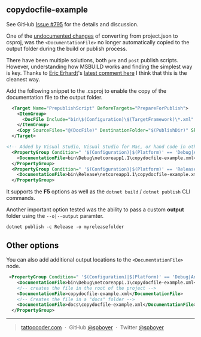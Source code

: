 ## copydocfile-example

See GitHub [Issue #795](https://github.com/dotnet/sdk/issues/795) for the details and discussion.

One of the [undocumented changes](https://docs.microsoft.com/dotnet/articles/core/migration/?WT.mc_id=dotnet-0000-shboyer) of converting from project.json to csproj, was the `<DocumentationFile>` no longer automatically copied to the output folder during the build or publish process.

There have been multiple solutions, both `pre` and `post` publish scripts. However, understanding how MSBUILD works and finding the simplest way is key. Thanks to [Eric Erhardt](https://github.com/eerhardt)'s [latest comment here](https://github.com/dotnet/sdk/issues/795#issuecomment-289782712) I think that this is the cleanest way.

Add the following snippet to the .csproj to enable the copy of the documentation file to the output folder.

```xml
  <Target Name="PrepublishScript" BeforeTargets="PrepareForPublish">
    <ItemGroup>
      <DocFile Include="bin\$(Configuration)\$(TargetFramework)\*.xml" />
    </ItemGroup>
    <Copy SourceFiles="@(DocFile)" DestinationFolder="$(PublishDir)" SkipUnchangedFiles="false" />
  </Target>

<!-- Added by Visual Studio, Visual Studio for Mac, or hand code in other IDE -->
  <PropertyGroup Condition=" '$(Configuration)|$(Platform)' == 'Debug|AnyCPU' ">
    <DocumentationFile>bin\Debug\netcoreapp1.1\copydocfile-example.xml</DocumentationFile>
  </PropertyGroup>
  <PropertyGroup Condition=" '$(Configuration)|$(Platform)' == 'Release|AnyCPU' ">
    <DocumentationFile>bin\Release\netcoreapp1.1\copydocfile-example.xml</DocumentationFile>
  </PropertyGroup>
```

It supports the **F5** options as well as the `dotnet build` / `dotnet publish` CLI commands.

Another important option tested was the ability to pass a custom **output** folder using the `--o|--output` paramter.

```console
dotnet publish -c Release -o myreleasefolder
```

## Other options

You can also add additional output locations to the `<DocumentationFile>` node.

```xml
 <PropertyGroup Condition=" '$(Configuration)|$(Platform)' == 'Debug|AnyCPU' ">
    <DocumentationFile>bin\Debug\netcoreapp1.1\copydocfile-example.xml</DocumentationFile>
    <!-- creates the file in the root of the project -->
    <DocumentationFile>copydocfile-example.xml</DocumentationFile>
    <!-- Creates the file in a "docs" folder -->
    <DocumentationFile>docs\copydocfile-example.xml</DocumentationFile>
  </PropertyGroup>
```

---

> [tattoocoder.com](https://tattoocoder.com) &nbsp;&middot;&nbsp;
> GitHub [@spboyer](https://github.com/spboyer) &nbsp;&middot;&nbsp;
> Twitter [@spboyer](https://twitter.com/spboyer)
